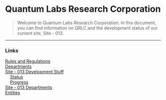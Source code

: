 # Quantum Labs Research Corporation

> Welcome to Quantum Labs Research Corporation. In this document, you can find information on QRLC and the development status of our current site, Site - 013.

---

### Links
[Rules and Regulations](./General/Information/Rules%20and%20Regulations.md)  
[Departments](./General/Departments/)  
[Site - 013 Development Stuff](./Site%20-%20013/Development/)  
&nbsp;&nbsp;&nbsp;&nbsp;[Status](./Site%20-%20013/Development/Development%20Status.md)  
&nbsp;&nbsp;&nbsp;&nbsp;[Progress](./Site%20-%20013/Development/Progress.md)  
[Site - 013 Departments](./Site%20-%20013/General%20Information/Departments/Department%20List.md)  
[Entities](./General/Entities/Entity%20List.md)
